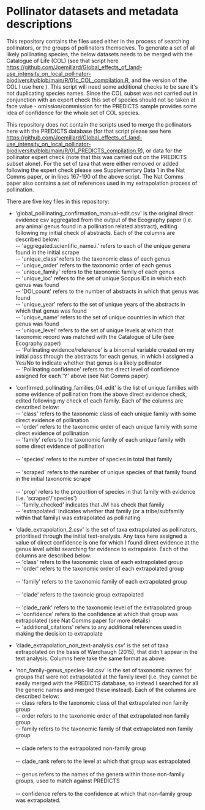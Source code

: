 # Pollinator datasets and metadata descriptions

This repository contains the files used either in the process of searching pollinators, or the groups of pollinators themselves. To generate a set of all likely pollinating species, the below datasets needs to be merged with the Catalogue of Life (COL) (see that script here https://github.com/Joemillard/Global_effects_of_land-use_intensity_on_local_pollinator-biodiversity/blob/main/R/01c_COL_compilation.R, and the version of the COL I use here ). This script will need some additional checks to be sure it's not duplicating species names. Since the COL subset was not carried out in conjunction with an expert check this set of species should not be taken at face value - omission/commission for the PREDICTS sample provides some idea of confidence for the whole set of COL species.

This repository does not contain the scripts used to merge the pollinators here with the PREDICTS database (for that script please see here https://github.com/Joemillard/Global_effects_of_land-use_intensity_on_local_pollinator-biodiversity/blob/main/R/01_PREDICTS_compilation.R), or data for the pollinator expert check (note that this was carried out on the PREDICTS subset alone). For the set of taxa that were either removed or added following the expert check please see Supplementary Data 1 in the Nat Comms paper, or in lines 167-190 of the above script. The Nat Comms paper also contains a set of references used in my extrapolation process of pollination.

There are five key files in this repository:

* 'global_polllinating_confirmation_manual-edit.csv' is the original direct evidence csv aggregated from the output of the Ecography paper (i.e. any animal genus found in a pollination related abstract), editing following my initial check of abstracts. Each of the columns are described below: <br>
		-- 'aggregated.scientific_name.i.' refers to each of the unique genera found in the initial scrape <br>
		-- 'unique_class' refers to the taxonomic class of each genus<br>
		-- 'unique_order' refers to the taxonomic order of each genus<br>
		-- 'unique_family' refers to the taxonomic family of each genus<br>
		-- 'unique_loc' refers to the set of unique Scopus IDs in which each genus was found<br>
		-- 'DOI_count' refers to the number of abstracts in which that genus was found<br>
		-- 'unique_year' refers to the set of unique years of the abstracts in which that genus was found<br>
		-- 'unique_name' refers to the set of unique countries in which that genus was found<br>
		-- 'unique_level' refers to the set of unique levels at which that taxonomic record was matched with the Catalogue of Life (see Ecography paper)<br>
		-- 'Pollinating evidence/reference' is a binomial variable created on my initial pass through the abstracts for each genus, in which I assigned a Yes/No to indicate whether that genus is a likely pollinator<br>
		-- 'Pollinating confidence' refers to the direct level of confidence assigned for each 'Y' above (see Nat Comms paper)<br>

* 'confirmed_pollinating_families_04_edit' is the list of unique families with some evidence of pollination from the above direct evidence check, edited following my check of each family. Each of the columns are described below: <br>
		-- 'class' refers to the taxonomic class of each unique family with some direct evidence of pollination<br>
		-- 'order' refers to the taxonomic order of each unique family with some direct evidence of pollination<br> 
		-- 'family' refers to the taxonomic family of each unique family with some direct evidence of pollination<br>	
		-- 'species' refers to the number of species in total that family<br>	
		-- 'scraped' refers to the number of unique species of that family found in the initial taxonomic scrape<br>	
		-- 'prop' refers to the proportion of species in that family with evidence (i.e. 'scraped'/'species')<br>
		-- 'family_checked' indicates that JM has check that family<br>
		-- 'extrapolated' indicates whether that family (or a tribe/subfamily within that family) was extrapolated as pollinating<br>

* 'clade_extrapolation_2.csv' is the set of taxa extrapolated as pollinators, prioritised through the initial text-analysis. Any taxa here assigned a value of direct confidence is one for which I found direct evidence at the genus level whilst searching for evidence to extrapolate. Each of the columns are described below: <br>
		-- 'class' refers to the taxonomic class of each extrapolated group<br>	
		-- 'order' refers to the taxonomic order of each extrapolated group<br>		
		-- 'family' refers to the taxonomic family of each extrapolated group<br>		
		-- 'clade' refers to the taxonoic group extrapolated<br>	
		-- 'clade_rank'	refers to the taxonomic level of the extrapolated group<br>
		-- 'confidence' refers to the confidence at which that group was extrapolated (see Nat Comms paper for more details)<br>
		-- 'additional_citations' refers to any additional references used in making the decision to extrapolate<br>

* 'clade_extrapolation_non_text-analysis.csv' is the set of taxa extrapolated on the basis of Wardhaugh (2015), that didn't appear in the text analysis. Columns here take the same format as above.

* 'non_family-genus_species-list.csv' is the set of taxonomic names for groups that were not extrapolated at the family level (i.e. they cannot be easily merged with the PREDICTS database, so instead I searched for all the generic names and merged these instead). Each of the columns are described below: <br>
		-- class refers to the taxonomic class of that extrapolated non family group<br>
		-- order refers to the taxonomic order	of that extrapolated non family group<br>
		-- family refers to the taxonomic family of that extrapolated non family group<br>	
		-- clade refers to the extrapolated non-family group<br> 	
		-- clade_rank refers to the level at which that group was extrapolated<br>	
		-- genus refers to the names of the genera within those non-family groups, used to match against PREDICTS<br>	
		-- confidence refers to the confidence at which that non-family group was extrapolated.<br>
